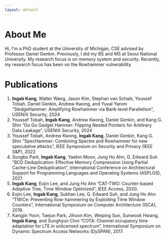 ```yaml
---
layout: default
---
```


# About Me
Hi, I'm a PhD student at the University of Michigan, CSE advised by Professor Daniel Genkin.
Previously, I did my BS and MS at Seoul National University. 
My research focus is on memory system and security. Recently, my research focus has been on the Rowhammer vulnerability.

# Publications


1. **Ingab Kang**, Walter Wang, Jason Kim, Stephan van Schaik, Youssef Tobah, Daniel Genkin, Andrew Kwong, and Yuval Yarom
    ”SledgeHammer: Amplifying Rowhammer via Bank-level Parallelism”, USENIX Security, 2024
2. Youssef Tobah, **Ingab Kang**, Andrew Kwong, Daniel Genkin, and Kang G. Shin 
    ”Go Go Gadget Hammer: Flipping Nested Pointers for Arbitrary Data Leakage”, USENIX Security, 2024
3. Youssef Tobah, Andrew Kwong, **Ingab Kang**, Daniel Genkin, Kang G. Shin ”SpecHammer:
Combining Spectre and Rowhammer for new speculative attacks”, IEEE Symposium on Security and Privacy
(IEEE S&P), 2022
4. Sungbo Park, **Ingab Kang**, Yaebin Moon, Jung Ho Ahn, G. Edward Suh ”BCD Deduplication:
Effective Memory Compression Using Partial Cache-Line Deduplication”, International Conference on Architectural Support for Programming Languages and Operating Systems (ASPLOS),
2021
5. **Ingab Kang**, Eojin Lee, and Jung Ho Ahn ”CAT-TWO: Counter-based Adaptive Tree, Time
Window Optimized”, IEEE Access, 2020.
6. Eojin Lee, **Ingab Kang**, Sukhan Lee, G. Edward Suh, and Jung Ho Ahn “TWiCe: Preventing
Row-hammering by Exploiting Time Window Counters”, International Symposium on Computer Architecture (ISCA), 2019.
7. Kangjin Yoon, Taejun Park, Jihoon Kim, Weiping Sun, Sunwook Hwang, **Ingab Kang**, and
Sunghyun Choi ”COTA: Channel occupancy time adaptation for LTE in unlicensed spectrum”, International Symposium on Dynamic Spectrum Access Networks (DySPAN), 2017.

